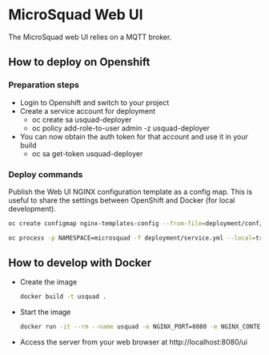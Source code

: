 # MicroSquad Web UI

The MicroSquad web UI relies on a MQTT broker.

## How to deploy on Openshift

### Preparation steps

* Login to Openshift and switch to your project
* Create a service account for deployment
  * oc create sa usquad-deployer
  * oc policy add-role-to-user admin -z usquad-deployer
* You can now obtain the auth token for that account and use it in your build
  * oc sa get-token usquad-deployer

### Deploy commands

Publish the Web UI NGINX configuration template as a config map.
This is useful to share the settings between OpenShift and Docker (for local development).
```bash
oc create configmap nginx-templates-config --from-file=deployment/conf/nginx/templates --dry-run -o yaml | oc apply -f -
```

```bash
oc process -p NAMESPACE=microsquad -f deployment/service.yml --local=true | oc apply -f -
```


## How to develop with Docker

* Create the image
  ```bash
  docker build -t usquad .
  ```
* Start the image
  ```bash
  docker run -it --rm --name usquad -e NGINX_PORT=8080 -e NGINX_CONTEXT_PATH=/ui -v `pwd`/deployment/conf/nginx/templates:/etc/nginx/templates -p 8080:8080 usquad
  ```
* Access the server from your web browser at http://localhost:8080/ui